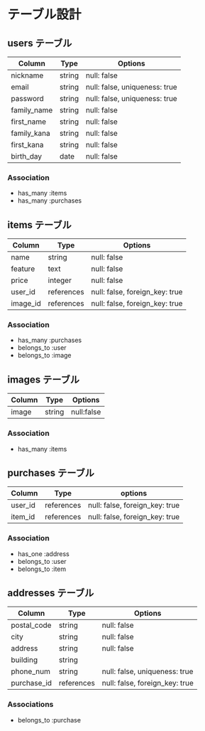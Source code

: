 # テーブル設計

## users テーブル

| Column      | Type   | Options                       |
| ----------- | ------ | ----------------------------- |
| nickname    | string | null: false                   |
| email       | string | null: false, uniqueness: true |
| password    | string | null: false, uniqueness: true |
| family_name | string | null: false                   |
| first_name  | string | null: false                   |
| family_kana | string | null: false                   |
| first_kana  | string | null: false                   |
| birth_day   | date   | null: false                   |

### Association

- has_many :items
- has_many :purchases

## items テーブル

| Column   | Type        | Options                        |
| -------- | ----------- | ------------------------------ |
| name     | string      | null: false                    |
| feature  | text        | null: false                    |
| price    | integer     | null: false                    |
| user_id  | references  | null: false, foreign_key: true |
| image_id | references  | null: false, foreign_key: true |

### Association

- has_many :purchases
- belongs_to :user
- belongs_to :image

## images テーブル

| Column | Type   | Options    |
| ------ | ------ | ---------- |
| image  | string | null:false |

### Association

- has_many :items

## purchases テーブル

| Column  | Type       | options                        |
| ------- | ---------- | ------------------------------ |
| user_id | references | null: false, foreign_key: true |
| item_id | references | null: false, foreign_key: true |

### Association

- has_one :address
- belongs_to :user
- belongs_to :item

## addresses テーブル

| Column      | Type       | Options                        |
| ----------- | ---------- | ------------------------------ |
| postal_code | string     | null: false                    |
| city        | string     | null: false                    |
| address     | string     | null: false                    |
| building    | string     |                                |
| phone_num   | string     | null: false, uniqueness: true  |
| purchase_id | references | null: false, foreign_key: true |

### Associations

- belongs_to :purchase